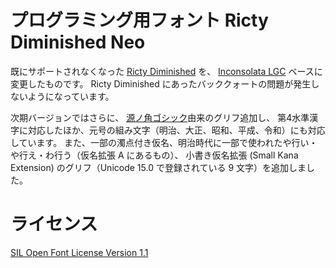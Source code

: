 プログラミング用フォント Ricty Diminished Neo
==============================================

既にサポートされなくなった [Ricty Diminished](https://github.com/edihbrandon/RictyDiminished) を、
[Inconsolata LGC](https://github.com/MihailJP/Inconsolata-LGC) ベースに変更したものです。
Ricty Diminished にあったバッククォートの問題が発生しないようになっています。

次期バージョンではさらに、
[源ノ角ゴシック](https://github.com/adobe-fonts/source-han-sans)由来のグリフ追加し、
第4水準漢字に対応したほか、元号の組み文字（明治、大正、昭和、平成、令和）にも対応しています。
また、一部の濁点付き仮名、明治時代に一部で使われたや行い・や行え・わ行う（仮名拡張 A にあるもの）、
小書き仮名拡張 (Small Kana Extension) のグリフ（Unicode 15.0 で登録されている 9 文字）を追加しました。

ライセンス
==========

[SIL Open Font License Version 1.1](LICENSE)
